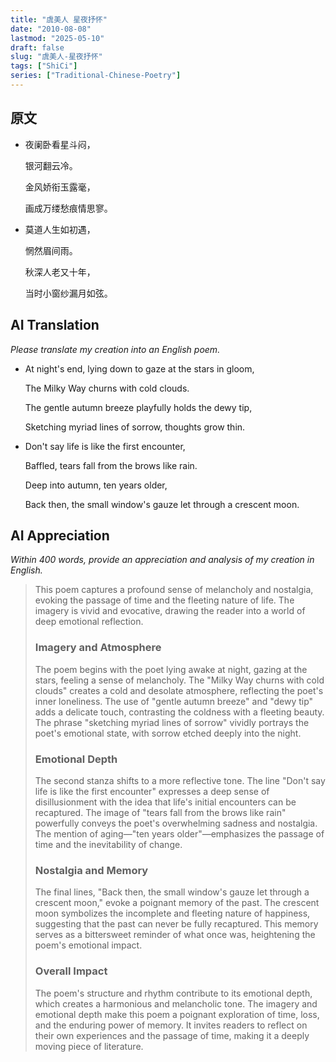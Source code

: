 ```yaml
---
title: "虞美人 星夜抒怀"
date: "2010-08-08"
lastmod: "2025-05-10"
draft: false
slug: "虞美人-星夜抒怀"
tags: ["ShiCi"]
series: ["Traditional-Chinese-Poetry"]
---
```


## 原文

* 夜阑卧看星斗闷，
  
  银河翻云冷。
  
  金风娇衔玉露毫，
  
  画成万缕愁痕情思寥。
  
* 莫道人生如初遇，
  
  惘然眉间雨。
  
  秋深人老又十年，
  
  当时小窗纱漏月如弦。
  
## AI Translation

*Please translate my creation into an English poem.*

* At night's end, lying down to gaze at the stars in gloom,
  
  The Milky Way churns with cold clouds.
  
  The gentle autumn breeze playfully holds the dewy tip,
  
  Sketching myriad lines of sorrow, thoughts grow thin.
  
* Don't say life is like the first encounter,
  
  Baffled, tears fall from the brows like rain.
  
  Deep into autumn, ten years older,
  
  Back then, the small window's gauze let through a crescent moon.

## AI Appreciation

*Within 400 words, provide an appreciation and analysis of my creation in English.*

>This poem captures a profound sense of melancholy and nostalgia, evoking the passage of time and the fleeting nature of life. The imagery is vivid and evocative, drawing the reader into a world of deep emotional reflection.
>
>### Imagery and Atmosphere
>
>The poem begins with the poet lying awake at night, gazing at the stars, feeling a sense of melancholy. The "Milky Way churns with cold clouds" creates a cold and desolate atmosphere, reflecting the poet's inner loneliness. The use of "gentle autumn breeze" and "dewy tip" adds a delicate touch, contrasting the coldness with a fleeting beauty. The phrase "sketching myriad lines of sorrow" vividly portrays the poet's emotional state, with sorrow etched deeply into the night.
>
>### Emotional Depth
>
>The second stanza shifts to a more reflective tone. The line "Don't say life is like the first encounter" expresses a deep sense of disillusionment with the idea that life's initial encounters can be recaptured. The image of "tears fall from the brows like rain" powerfully conveys the poet's overwhelming sadness and nostalgia. The mention of aging—"ten years older"—emphasizes the passage of time and the inevitability of change.
>
>### Nostalgia and Memory
>
>The final lines, "Back then, the small window's gauze let through a crescent moon," evoke a poignant memory of the past. The crescent moon symbolizes the incomplete and fleeting nature of happiness, suggesting that the past can never be fully recaptured. This memory serves as a bittersweet reminder of what once was, heightening the poem's emotional impact.
>
>### Overall Impact
>
>The poem's structure and rhythm contribute to its emotional depth, which creates a harmonious and melancholic tone. The imagery and emotional depth make this poem a poignant exploration of time, loss, and the enduring power of memory. It invites readers to reflect on their own experiences and the passage of time, making it a deeply moving piece of literature.
